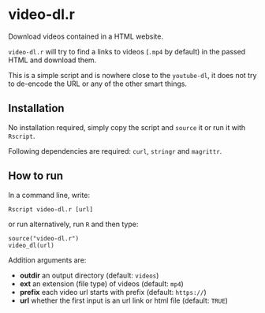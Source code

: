 # video-dl.r
Download videos contained in a HTML website.

`video-dl.r` will try to find a links to videos (`.mp4` by default) in the passed HTML and download them.

This is a simple script and is nowhere close to the `youtube-dl`, it does not
try to de-encode the URL or any of the other smart things.

## Installation
No installation required, simply copy the script and `source` it or run it with `Rscript`.

Following dependencies are required: `curl`, `stringr` and `magrittr`.

## How to run

In a command line, write:
```
Rscript video-dl.r [url]
```

or run alternatively, run `R` and then type:

```
source("video-dl.r")
video_dl(url)
```

Addition arguments are:
* **outdir** an output directory (default: `videos`)
* **ext** an extension (file type) of videos (default: `mp4`)
* **prefix** each video url starts with prefix (default: `https://`)
* **url** whether the first input is an url link or html file (default: `TRUE`)

